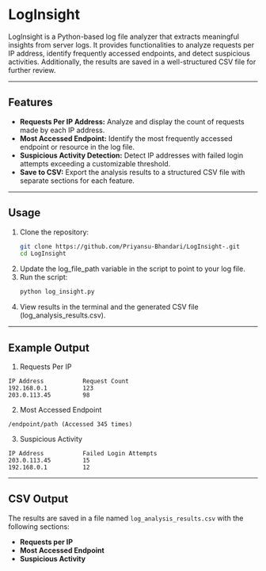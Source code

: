 # LogInsight  

LogInsight is a Python-based log file analyzer that extracts meaningful insights from server logs. It provides functionalities to analyze requests per IP address, identify frequently accessed endpoints, and detect suspicious activities. Additionally, the results are saved in a well-structured CSV file for further review.  

---

## Features  

- **Requests Per IP Address:** Analyze and display the count of requests made by each IP address.  
- **Most Accessed Endpoint:** Identify the most frequently accessed endpoint or resource in the log file.  
- **Suspicious Activity Detection:** Detect IP addresses with failed login attempts exceeding a customizable threshold.  
- **Save to CSV:** Export the analysis results to a structured CSV file with separate sections for each feature.  

---

## Usage  

1. Clone the repository:  
   ```bash
   git clone https://github.com/Priyansu-Bhandari/LogInsight-.git  
   cd LogInsight
   ```
2. Update the log_file_path variable in the script to point to your log file.
3. Run the script:
   ```bash
   python log_insight.py
   ```
4. View results in the terminal and the generated CSV file (log_analysis_results.csv).

---

## Example Output
1. Requests Per IP
```
IP Address           Request Count  
192.168.0.1          123  
203.0.113.45         98  
```
2. Most Accessed Endpoint
```
/endpoint/path (Accessed 345 times)  
```
3. Suspicious Activity
```
IP Address           Failed Login Attempts  
203.0.113.45         15  
192.168.0.1          12  
```

---

## CSV Output  

The results are saved in a file named `log_analysis_results.csv` with the following sections:  

- **Requests per IP**  
- **Most Accessed Endpoint**  
- **Suspicious Activity**  








